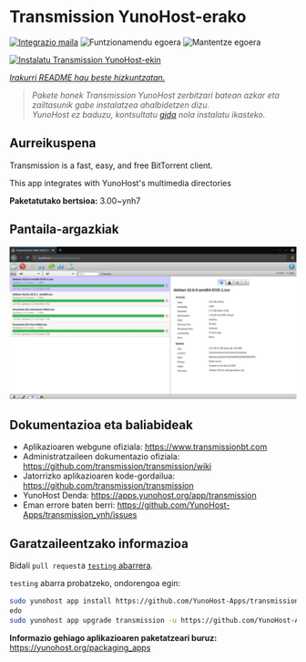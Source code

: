<!--
Ohart ongi: README hau automatikoki sortu da <https://github.com/YunoHost/apps/tree/master/tools/readme_generator>ri esker
EZ editatu eskuz.
-->

# Transmission YunoHost-erako

[![Integrazio maila](https://apps.yunohost.org/badge/integration/transmission)](https://ci-apps.yunohost.org/ci/apps/transmission/)
![Funtzionamendu egoera](https://apps.yunohost.org/badge/state/transmission)
![Mantentze egoera](https://apps.yunohost.org/badge/maintained/transmission)

[![Instalatu Transmission YunoHost-ekin](https://install-app.yunohost.org/install-with-yunohost.svg)](https://install-app.yunohost.org/?app=transmission)

*[Irakurri README hau beste hizkuntzatan.](./ALL_README.md)*

> *Pakete honek Transmission YunoHost zerbitzari batean azkar eta zailtasunik gabe instalatzea ahalbidetzen dizu.*  
> *YunoHost ez baduzu, kontsultatu [gida](https://yunohost.org/install) nola instalatu ikasteko.*

## Aurreikuspena

Transmission is a fast, easy, and free BitTorrent client.

This app integrates with YunoHost's multimedia directories


**Paketatutako bertsioa:** 3.00~ynh7

## Pantaila-argazkiak

![Transmission(r)en pantaila-argazkia](./doc/screenshots/transmission.jpg)

## Dokumentazioa eta baliabideak

- Aplikazioaren webgune ofiziala: <https://www.transmissionbt.com>
- Administratzaileen dokumentazio ofiziala: <https://github.com/transmission/transmission/wiki>
- Jatorrizko aplikazioaren kode-gordailua: <https://github.com/transmission/transmission>
- YunoHost Denda: <https://apps.yunohost.org/app/transmission>
- Eman errore baten berri: <https://github.com/YunoHost-Apps/transmission_ynh/issues>

## Garatzaileentzako informazioa

Bidali `pull request`a [`testing` abarrera](https://github.com/YunoHost-Apps/transmission_ynh/tree/testing).

`testing` abarra probatzeko, ondorengoa egin:

```bash
sudo yunohost app install https://github.com/YunoHost-Apps/transmission_ynh/tree/testing --debug
edo
sudo yunohost app upgrade transmission -u https://github.com/YunoHost-Apps/transmission_ynh/tree/testing --debug
```

**Informazio gehiago aplikazioaren paketatzeari buruz:** <https://yunohost.org/packaging_apps>

